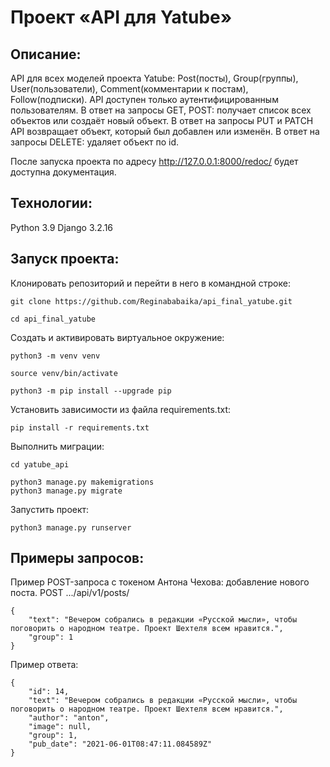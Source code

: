 # Проект «API для Yatube»

## Описание:

API для всех моделей проекта Yatube: 
Post(посты), Group(группы), User(пользователи), Comment(комментарии к постам), Follow(подписки).
API доступен только аутентифицированным пользователям.
В ответ на запросы GET, POST: получает список всех объектов или создаёт новый объект.
В ответ на запросы PUT и PATCH API возвращает объект, который был добавлен или изменён.
В ответ на запросы DELETE: удаляет объект по id.

После запуска проекта по адресу http://127.0.0.1:8000/redoc/ будет доступна документация.

## Технологии:

Python 3.9
Django 3.2.16

## Запуск проекта:

Клонировать репозиторий и перейти в него в командной строке:

```
git clone https://github.com/Reginababaika/api_final_yatube.git
```

```
cd api_final_yatube
```

Cоздать и активировать виртуальное окружение:

```
python3 -m venv venv
```

```
source venv/bin/activate
```

```
python3 -m pip install --upgrade pip
```

Установить зависимости из файла requirements.txt:

```
pip install -r requirements.txt
```

Выполнить миграции:
```
cd yatube_api

```
```
python3 manage.py makemigrations
python3 manage.py migrate
```

Запустить проект:

```
python3 manage.py runserver
```

## Примеры запросов:
Пример POST-запроса с токеном Антона Чехова: добавление нового поста.
POST .../api/v1/posts/
```
{
    "text": "Вечером собрались в редакции «Русской мысли», чтобы поговорить о народном театре. Проект Шехтеля всем нравится.",
    "group": 1
}
```
Пример ответа:
```
{
    "id": 14,
    "text": "Вечером собрались в редакции «Русской мысли», чтобы поговорить о народном театре. Проект Шехтеля всем нравится.",
    "author": "anton",
    "image": null,
    "group": 1,
    "pub_date": "2021-06-01T08:47:11.084589Z"
}
```
